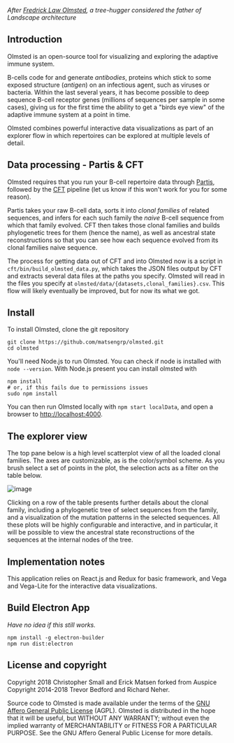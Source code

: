 
*After [Fredrick Law Olmsted](https://en.wikipedia.org/wiki/Frederick_Law_Olmsted), a tree-hugger considered the father of Landscape architecture*


## Introduction

Olmsted is an open-source tool for visualizing and exploring the adaptive immune system.

B-cells code for and generate _antibodies_, proteins which stick to some exposed structure (_antigen_) on an infectious agent, such as viruses or bacteria.
Within the last several years, it has become possible to deep sequence B-cell receptor genes (millions of sequences per sample in some cases), giving us for the first time the ability to get a "birds eye view" of the adaptive immune system at a point in time.

Olmsted combines powerful interactive data visualizations as part of an explorer flow in which repertoires can be explored at multiple levels of detail.


## Data processing - Partis & CFT

Olmsted requires that you run your B-cell repertoire data through [Partis](https://github.com/psathyrella/partis), followed by the [CFT](https://github.com/matsengrp/cft) pipeline (let us know if this won't work for you for some reason).

Partis takes your raw B-cell data, sorts it into _clonal families_ of related sequences, and infers for each such family the _naive_ B-cell sequence from which that family evolved.
CFT then takes those clonal families and builds phylogenetic trees for them (hence the name), as well as ancestral state reconstructions so that you can see how each sequence evolved from its clonal families naive sequence.

The process for getting data out of CFT and into Olmsted now is a script in `cft/bin/build_olmsted_data.py`, which takes the JSON files output by CFT and extracts several data files at the paths you specify.
Olmsted will read in the files you specify at `olmsted/data/{datasets,clonal_families}.csv`.
This flow will likely eventually be improved, but for now its what we got.


## Install

To install Olmsted, clone the git repository

```
git clone https://github.com/matsengrp/olmsted.git
cd olmsted
```

You'll need Node.js to run Olmsted.
You can check if node is installed with `node --version`.
With Node.js present you can install olmsted with

```
npm install
# or, if this fails due to permissions issues
sudo npm install
```

You can then run Olmsted locally with `npm start localData`, and open a browser to [http://localhost:4000](http://localhost:4000/).


## The explorer view

The top pane below is a high level scatterplot view of all the loaded clonal families.
The axes are customizable, as is the color/symbol scheme.
As you brush select a set of points in the plot, the selection acts as a filter on the table below.

![image](https://user-images.githubusercontent.com/88556/44306337-593a6100-a341-11e8-864d-6cbd75dfb804.png)

Clicking on a row of the table presents further details about the clonal family, including a phylogenetic tree of select sequences from the family, and a visualization of the mutation patterns in the selected sequences.
All these plots will be highly configurable and interactive, and in particular, it will be possible to view the ancestral state reconstructions of the sequences at the internal nodes of the tree.


## Implementation notes

This application relies on React.js and Redux for basic framework, and Vega and Vega-Lite for the interactive data visualizations.


## Build Electron App

_Have no idea if this still works._

```
npm install -g electron-builder
npm run dist:electron
```

## License and copyright

Copyright 2018 Christopher Small and Erick Matsen 
forked from Auspice Copyright 2014-2018 Trevor Bedford and Richard Neher.

Source code to Olmsted is made available under the terms of the [GNU Affero General Public License](LICENSE.txt) (AGPL). Olmsted is distributed in the hope that it will be useful, but WITHOUT ANY WARRANTY; without even the implied warranty of MERCHANTABILITY or FITNESS FOR A PARTICULAR PURPOSE.  See the GNU Affero General Public License for more details.


